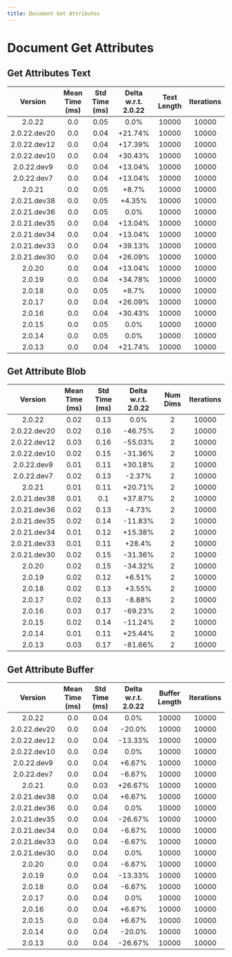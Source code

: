 ```yaml
---
title: Document Get Attributes
---
```

# Document Get Attributes

## Get Attributes Text

| Version | Mean Time (ms) | Std Time (ms) | Delta w.r.t. 2.0.22 | Text Length | Iterations |
| :---: | :---: | :---: | :---: | :---: | :---: |
| 2.0.22 | 0.0 | 0.05 | 0.0% | 10000 | 10000 |
| 2.0.22.dev20 | 0.0 | 0.04 | +21.74% | 10000 | 10000 |
| 2.0.22.dev12 | 0.0 | 0.04 | +17.39% | 10000 | 10000 |
| 2.0.22.dev10 | 0.0 | 0.04 | +30.43% | 10000 | 10000 |
| 2.0.22.dev9 | 0.0 | 0.04 | +13.04% | 10000 | 10000 |
| 2.0.22.dev7 | 0.0 | 0.04 | +13.04% | 10000 | 10000 |
| 2.0.21 | 0.0 | 0.05 | +8.7% | 10000 | 10000 |
| 2.0.21.dev38 | 0.0 | 0.05 | +4.35% | 10000 | 10000 |
| 2.0.21.dev36 | 0.0 | 0.05 | 0.0% | 10000 | 10000 |
| 2.0.21.dev35 | 0.0 | 0.04 | +13.04% | 10000 | 10000 |
| 2.0.21.dev34 | 0.0 | 0.04 | +13.04% | 10000 | 10000 |
| 2.0.21.dev33 | 0.0 | 0.04 | +39.13% | 10000 | 10000 |
| 2.0.21.dev30 | 0.0 | 0.04 | +26.09% | 10000 | 10000 |
| 2.0.20 | 0.0 | 0.04 | +13.04% | 10000 | 10000 |
| 2.0.19 | 0.0 | 0.04 | +34.78% | 10000 | 10000 |
| 2.0.18 | 0.0 | 0.05 | +8.7% | 10000 | 10000 |
| 2.0.17 | 0.0 | 0.04 | +26.09% | 10000 | 10000 |
| 2.0.16 | 0.0 | 0.04 | +30.43% | 10000 | 10000 |
| 2.0.15 | 0.0 | 0.05 | 0.0% | 10000 | 10000 |
| 2.0.14 | 0.0 | 0.05 | 0.0% | 10000 | 10000 |
| 2.0.13 | 0.0 | 0.04 | +21.74% | 10000 | 10000 |
## Get Attribute Blob

| Version | Mean Time (ms) | Std Time (ms) | Delta w.r.t. 2.0.22 | Num Dims | Iterations |
| :---: | :---: | :---: | :---: | :---: | :---: |
| 2.0.22 | 0.02 | 0.13 | 0.0% | 2 | 10000 |
| 2.0.22.dev20 | 0.02 | 0.16 | -46.75% | 2 | 10000 |
| 2.0.22.dev12 | 0.03 | 0.16 | -55.03% | 2 | 10000 |
| 2.0.22.dev10 | 0.02 | 0.15 | -31.36% | 2 | 10000 |
| 2.0.22.dev9 | 0.01 | 0.11 | +30.18% | 2 | 10000 |
| 2.0.22.dev7 | 0.02 | 0.13 | -2.37% | 2 | 10000 |
| 2.0.21 | 0.01 | 0.11 | +20.71% | 2 | 10000 |
| 2.0.21.dev38 | 0.01 | 0.1 | +37.87% | 2 | 10000 |
| 2.0.21.dev36 | 0.02 | 0.13 | -4.73% | 2 | 10000 |
| 2.0.21.dev35 | 0.02 | 0.14 | -11.83% | 2 | 10000 |
| 2.0.21.dev34 | 0.01 | 0.12 | +15.38% | 2 | 10000 |
| 2.0.21.dev33 | 0.01 | 0.11 | +28.4% | 2 | 10000 |
| 2.0.21.dev30 | 0.02 | 0.15 | -31.36% | 2 | 10000 |
| 2.0.20 | 0.02 | 0.15 | -34.32% | 2 | 10000 |
| 2.0.19 | 0.02 | 0.12 | +6.51% | 2 | 10000 |
| 2.0.18 | 0.02 | 0.13 | +3.55% | 2 | 10000 |
| 2.0.17 | 0.02 | 0.13 | -8.88% | 2 | 10000 |
| 2.0.16 | 0.03 | 0.17 | -69.23% | 2 | 10000 |
| 2.0.15 | 0.02 | 0.14 | -11.24% | 2 | 10000 |
| 2.0.14 | 0.01 | 0.11 | +25.44% | 2 | 10000 |
| 2.0.13 | 0.03 | 0.17 | -81.66% | 2 | 10000 |
## Get Attribute Buffer

| Version | Mean Time (ms) | Std Time (ms) | Delta w.r.t. 2.0.22 | Buffer Length | Iterations |
| :---: | :---: | :---: | :---: | :---: | :---: |
| 2.0.22 | 0.0 | 0.04 | 0.0% | 10000 | 10000 |
| 2.0.22.dev20 | 0.0 | 0.04 | -20.0% | 10000 | 10000 |
| 2.0.22.dev12 | 0.0 | 0.04 | -13.33% | 10000 | 10000 |
| 2.0.22.dev10 | 0.0 | 0.04 | 0.0% | 10000 | 10000 |
| 2.0.22.dev9 | 0.0 | 0.04 | +6.67% | 10000 | 10000 |
| 2.0.22.dev7 | 0.0 | 0.04 | -6.67% | 10000 | 10000 |
| 2.0.21 | 0.0 | 0.03 | +26.67% | 10000 | 10000 |
| 2.0.21.dev38 | 0.0 | 0.04 | +6.67% | 10000 | 10000 |
| 2.0.21.dev36 | 0.0 | 0.04 | 0.0% | 10000 | 10000 |
| 2.0.21.dev35 | 0.0 | 0.04 | -26.67% | 10000 | 10000 |
| 2.0.21.dev34 | 0.0 | 0.04 | -6.67% | 10000 | 10000 |
| 2.0.21.dev33 | 0.0 | 0.04 | -6.67% | 10000 | 10000 |
| 2.0.21.dev30 | 0.0 | 0.04 | 0.0% | 10000 | 10000 |
| 2.0.20 | 0.0 | 0.04 | -6.67% | 10000 | 10000 |
| 2.0.19 | 0.0 | 0.04 | -13.33% | 10000 | 10000 |
| 2.0.18 | 0.0 | 0.04 | -6.67% | 10000 | 10000 |
| 2.0.17 | 0.0 | 0.04 | 0.0% | 10000 | 10000 |
| 2.0.16 | 0.0 | 0.04 | +6.67% | 10000 | 10000 |
| 2.0.15 | 0.0 | 0.04 | +6.67% | 10000 | 10000 |
| 2.0.14 | 0.0 | 0.04 | -20.0% | 10000 | 10000 |
| 2.0.13 | 0.0 | 0.04 | -26.67% | 10000 | 10000 |
